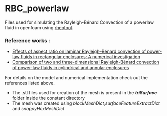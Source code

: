 # RBC_powerlaw

Files used for simulating the Rayleigh-Bénard Convection of a powerlaw fluid in openfoam using [rheotool](https://github.com/fppimenta/rheoTool). 

### Reference works : 
- [Effects of aspect ratio on laminar Rayleigh–Bénard convection of power-law fluids in rectangular enclosures: A numerical investigation](https://www.sciencedirect.com/science/article/pii/S001793101530243X)   
- [Comparison of two and three-dimensional Rayleigh-Bénard convection
of power-law ﬂuids in cylindrical and annular enclosures](https://www.sciencedirect.com/science/article/pii/S0017931020331471)


For details on the model and numerical implementation check out the references listed above.

- The .stl files used for creation of the mesh is present in the ___triSurface___ folder inside the constant directory
- The mesh was created using _blockMeshDict_,_surfaceFeatureExtractDict_ and _snappyHexMeshDict_